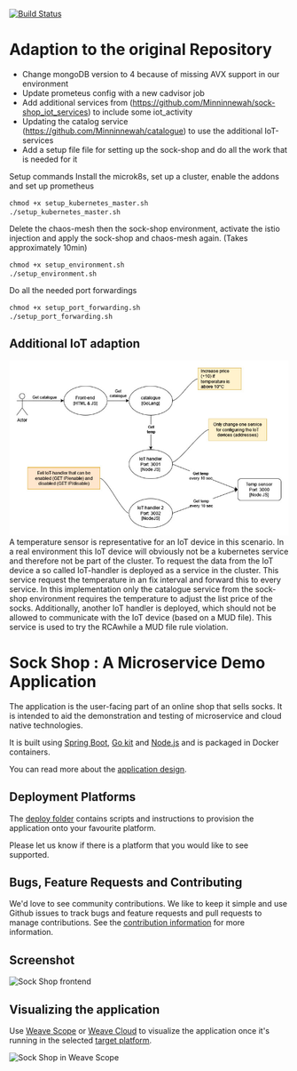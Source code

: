 [![Build Status](https://travis-ci.org/microservices-demo/microservices-demo.svg?branch=master)](https://travis-ci.org/microservices-demo/microservices-demo)

# Adaption to the original Repository
- Change mongoDB version to 4 because of missing AVX support in our environment
- Update prometeus config with a new cadvisor job
- Add additional services from (https://github.com/Minninnewah/sock-shop_iot_services) to include some iot_activity
- Updating the catalog service (https://github.com/Minninnewah/catalogue) to use the additional IoT-services
- Add a setup file file for setting up the sock-shop and do all the work that is needed for it

Setup commands
Install the microk8s, set up a cluster, enable the addons and set up prometheus
```
chmod +x setup_kubernetes_master.sh
./setup_kubernetes_master.sh
```
Delete the chaos-mesh then the sock-shop environment, activate the istio injection and apply the sock-shop and chaos-mesh again. (Takes approximately 10min)
```
chmod +x setup_environment.sh
./setup_environment.sh
```
Do all the needed port forwardings
```
chmod +x setup_port_forwarding.sh
./setup_port_forwarding.sh
```

## Additional IoT adaption
![Test](./images/specific_IoT_implementation.jpg)
A temperature sensor is representative for an IoT device in this scenario. In a real environment this IoT device will obviously not be a kubernetes service and therefore not be part of the cluster. To request the data from the IoT device a so called IoT-handler is deployed as a service in the cluster. This service request the temperature in an fix interval and forward this to every service. In this implementation only the catalogue service from the sock-shop environment requires the temperature to adjust the list price of the socks. Additionally, another IoT handler is deployed, which should not be allowed to communicate with the IoT device (based on a MUD file). This service is used to try the RCAwhile a MUD file rule violation.

# Sock Shop : A Microservice Demo Application

The application is the user-facing part of an online shop that sells socks. It is intended to aid the demonstration and testing of microservice and cloud native technologies.

It is built using [Spring Boot](http://projects.spring.io/spring-boot/), [Go kit](http://gokit.io) and [Node.js](https://nodejs.org/) and is packaged in Docker containers.

You can read more about the [application design](./internal-docs/design.md).

## Deployment Platforms

The [deploy folder](./deploy/) contains scripts and instructions to provision the application onto your favourite platform. 

Please let us know if there is a platform that you would like to see supported.

## Bugs, Feature Requests and Contributing

We'd love to see community contributions. We like to keep it simple and use Github issues to track bugs and feature requests and pull requests to manage contributions. See the [contribution information](.github/CONTRIBUTING.md) for more information.

## Screenshot

![Sock Shop frontend](https://github.com/microservices-demo/microservices-demo.github.io/raw/master/assets/sockshop-frontend.png)

## Visualizing the application

Use [Weave Scope](http://weave.works/products/weave-scope/) or [Weave Cloud](http://cloud.weave.works/) to visualize the application once it's running in the selected [target platform](./deploy/).

![Sock Shop in Weave Scope](https://github.com/microservices-demo/microservices-demo.github.io/raw/master/assets/sockshop-scope.png)

## 
